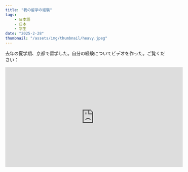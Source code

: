 ```yaml
---
title: "我の留学の経験"
tags:
    - 日本語
    - 日本
    - 学生
date: "2025-2-28"
thumbnail: "/assets/img/thumbnail/heavy.jpeg"
---
```

去年の夏学期、京都で留学した。自分の経験についてビデオを作った。ご覧ください：

<iframe width="560" height="315" src="https://www.youtube.com/embed/WdI_SmVqxIY?si=Kt34mdwJNL0Ip7oZ" title="YouTube video player" frameborder="0" allow="accelerometer; autoplay; clipboard-write; encrypted-media; gyroscope; picture-in-picture; web-share" referrerpolicy="strict-origin-when-cross-origin" allowfullscreen></iframe>